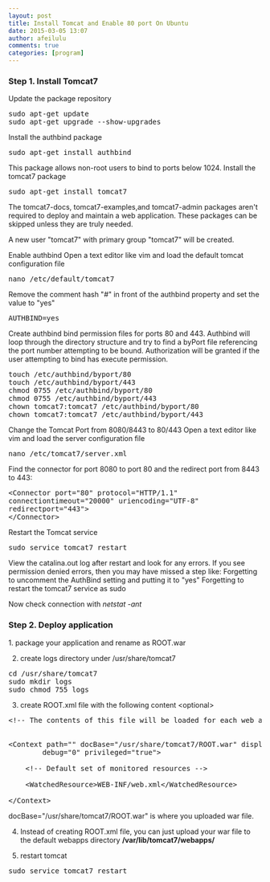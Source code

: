 ```yaml
---
layout: post
title: Install Tomcat and Enable 80 port On Ubuntu
date: 2015-03-05 13:07
author: afeilulu
comments: true
categories: [program]
---
```

<h3>Step 1. Install Tomcat7</h3>
Update the package repository
<pre class="c">sudo apt-get update
sudo apt-get upgrade --show-upgrades</pre>
Install the authbind package
<pre class="c">sudo apt-get install authbind</pre>
This package allows non-root users to bind to ports below 1024. Install the tomcat7 package
<pre class="c">sudo apt-get install tomcat7</pre>
The tomcat7-docs, tomcat7-examples,and tomcat7-admin packages aren't required to deploy and maintain a web application. These packages can be skipped unless they are truly needed.

A new user "tomcat7" with primary group "tomcat7" will be created.

Enable authbind
Open a text editor like vim and load the default tomcat configuration file
<pre class="c">nano /etc/default/tomcat7</pre>
Remove the comment hash "#" in front of the authbind property and set the value to "yes"
<pre class="c">AUTHBIND=yes</pre>
Create authbind bind permission files for ports 80 and 443. Authbind will loop through the directory structure and try to find a byPort file referencing the port number attempting to be bound. Authorization will be granted if the user attempting to bind has execute permission.
<pre class="c">touch /etc/authbind/byport/80
touch /etc/authbind/byport/443
chmod 0755 /etc/authbind/byport/80
chmod 0755 /etc/authbind/byport/443
chown tomcat7:tomcat7 /etc/authbind/byport/80
chown tomcat7:tomcat7 /etc/authbind/byport/443</pre>
Change the Tomcat Port from 8080/8443 to 80/443
Open a text editor like vim and load the server configuration file
<pre class="c">nano /etc/tomcat7/server.xml</pre>
Find the connector for port 8080 to port 80 and the redirect port from 8443 to 443:
<pre class="c">&lt;Connector port="80" protocol="HTTP/1.1" 
connectiontimeout="20000" uriencoding="UTF-8" 
redirectport="443"&gt;
&lt;/Connector&gt;</pre>
Restart the Tomcat service
<pre class="c">sudo service tomcat7 restart</pre>
View the catalina.out log after restart and look for any errors. If you see permission denied errors, then you may have missed a step like:
Forgetting to uncomment the AuthBind setting and putting it to "yes"
Forgetting to restart the tomcat7 service as sudo

Now check connection with <em>netstat -ant</em>
<h3>Step 2. Deploy application</h3>
1. package your application and rename as ROOT.war

2. create logs directory under /usr/share/tomcat7
<pre class="c">cd /usr/share/tomcat7
sudo mkdir logs
sudo chmod 755 logs</pre>
3. create ROOT.xml file with the following content &lt;optional&gt;
<pre class="c">&lt;!-- The contents of this file will be loaded for each web application --&gt;


&lt;Context path="" docBase="/usr/share/tomcat7/ROOT.war" displayName="Tomcat_1" reload="false" 
        debug="0" privileged="true"&gt;

    &lt;!-- Default set of monitored resources --&gt;

    &lt;WatchedResource&gt;WEB-INF/web.xml&lt;/WatchedResource&gt;

&lt;/Context&gt;</pre>
docBase="/usr/share/tomcat7/ROOT.war" is where you uploaded war file.

4. Instead of creating ROOT.xml file, you can just upload your war file to the default webapps directory <strong>/var/lib/tomcat7/webapps/</strong>

5. restart tomcat
<pre class="c">sudo service tomcat7 restart</pre>
